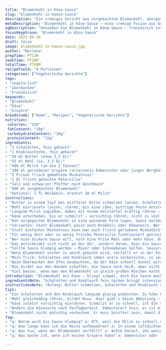 ```yaml
---
title: "Blumenkohl in Käse-Sauce"
slug: "blumenkohl-in-kaese-sauce"
description: "Ein cremiges Gericht aus vorgekochtem Blumenkohl, übergossen mit einer würzigen, hausgemachten Käsesauce aus Gruyère, Milch, Butter, Mehl, Schalotten, Knoblauch, Muskatnuss und Petersilie. Vegetarisch, ohne Eier und Nüsse. Ein Klassiker mit ein paar Anpassungen für mehr Aroma und bessere Konsistenz."
metaDescription: "Blumenkohl in Käse-Sauce – eine cremige Fusion aus Gemüse und reichem Käse, die sich perfekt für ein gemütliches Essen eignet."
ogDescription: "Genießen Sie Blumenkohl in Käse-Sauce – französisch inspiriert und vollgepackt mit Aromen, geschmeidig und verführerisch."
focusKeyphrase: "Blumenkohl in Käse-Sauce"
date: 2025-09-28
draft: false
image: blumenkohl-in-kaese-sauce.jpg
author: "Marlena"
prepTime: PT12M
cookTime: PT28M
totalTime: PT40M
recipeYield: "4 Portionen"
categories: ["Vegetarische Gerichte"]
tags:
- "vegetarisch"
- "überbacken"
- "Französisch"
keywords:
- "Blumenkohl"
- "Käse"
- "Gruyère"
breadcrumb: ["Home", "Recipes", "Vegetarische Gerichte"]
nutrition: 
 calories: "320"
 fatContent: "20g"
 carbohydrateContent: "18g"
 proteinContent: "15g"
ingredients:
- "2 Schalotten, fein gehackt"
- "1 Knoblauchzehe, fein gehackt"
- "50 ml Butter (etwa 3,5 EL)"
- "55 ml Mehl (ca. 3,5 EL)"
- "480 ml Milch (um die 2 Tassen)"
- "200 ml geriebener Gruyère (alternativ Emmentaler oder junger Bergkäse)"
- "2 Prisen frisch gemahlene Muskatnuss"
- "1 EL frisch gehackte Petersilie"
- "Salz und schwarzer Pfeffer nach Geschmack"
- "900 ml vorgekochter Blumenkohl"
- "Optional: 1 TL Weißwein, ersetzt 10 ml Milch"
instructions:
- "Butter in einem Topf bei mittlerer Hitze schmelzen lassen. Schalotten und Knoblauch darin glasig andünsten – beginnt zu duften, Gebräuntes vermeiden, etwa 1½ - 2 Minuten. Darauf achten, nicht zu verbrennen, sonst wird’s bitter."
- "Mehl einrieseln lassen, rühren, bis eine zähe, buttrige Paste entsteht. Etwa 2 Minuten ohne Farbe anschwitzen, braucht Hitze, um den Mehlgeschmack zu neutralisieren. Ständig rühren, sonst Klumpen. Das ist entscheidend für die perfekte Bindung."
- "Langsam Milch zugießen, dabei mit einem Holzlöffel kräftig rühren – keine Klümpchen! Sauce aufkochen lassen. Blubbert und dickt schnell ein, ein heißer Moment. Hitze reduzieren, 2 Minuten simmern, bis die Sauce cremig ist und nicht mehr mehlig schmeckt."
- "Käse unterheben, bis er schmilzt – vorsichtig rühren, nicht zu viel, sonst Sauce wird fest. Muskat, Salz und Pfeffer jetzt rein, gleichmäßig verteilen. Wer mag, gibt kurz vor Schluss Petersilie dazu, für Frische."
- "Den vorgegarten Blumenkohl in eine passende Form legen, Sauce darüber geben, verteilen. Alles nochmal kurz im Ofen bei 180°C (Ober-/Unterhitze) 5-7 Minuten überbacken, damit die Oberfläche leicht goldbraun wird – das karamellisierte Aroma macht’s."
- "Varianten: Statt Blumenkohl passt auch Brokkoli oder Romanesco. Wer keinen Gruyère hat, nimmt Emmentaler, der ist milder; Parmesan bringt zu viel Schärfe. Wenig Butter? Pflanzenöl geht, aber schont das Aroma. Milch kann auch halbvoll sein, Vollmilch gibt cremigeren Geschmack, fettarme führen eher zu klumpiger Sauce, dann langsamer gießen und cremig rühren."
- "Statt einfacher Muskatnuss kann man auch frisch geriebene Muskatblüte nehmen, exotischer Geschmack, aber sparsam – wird schnell bitter."
- "Für wenig Zeit oder zu wenig frische Petersilie funktioniert getrocknete besser, aber erst am Ende zugeben, sonst wird sie zäh."
- "Wer eine dickere Sauce will, noch eine Prise Mehl oder mehr Käse. Dünner? Mehr Milch langsam zugeben."
- "Das entscheidet sich nicht an der Uhr, sondern daran, dass die Sauce den Rücken des Löffels schön bedeckt und zäh nachläuft."
- "Sollte Sauce klumpig werden – Mixer oder Schneebesen helfen. Saucereste kann man 1-2 Tage im Kühlschrank aufbewahren. Erwärmen im Wasserbad, nicht in der Mikrowelle, sonst gerinnt der Käse."
- "Wenn Blumenkohl vorher zu weich gekocht wird, zerfällt er in der Form – bissfest ist wichtig für den Biss und Optik."
- "Mein Trick: Schalotten und Knoblauch immer extra vorbereiten, so verbrennt nichts unter dem Druck beim Weitermachen. Immer rühren, Ungeduld führt zu Klumpen."
- "Beim Überbacken den Ofen beobachten, da der Käse schnell dunkel wird."
- "Nie direkt aus den Händen schaffen, die Sauce noch heiß, aber nicht _kochend_. Sonst trennen sich Fett und Flüssigkeit; das gilt besonders für Käsesaucen mit Mehl."
- "Viel besser, wenn man den Blumenkohl in gleich großen Röschen kocht, dann garen sie homogen und sehen ansprechend aus auf dem Teller."
introduction: "Blumenkohl mit Käse – klingt simpel, doch die Sauce macht den Unterschied. Die Mornay-Sauce auf Mehl-Butter-Basis, angereichert mit Gruyère, Petersilie und Muskatnuss, erfordert Geduld und Feingefühl. Ein bisschen zu viel Hitze, und die Sauce gerinnt; zu wenig Rühren, Klumpen. Über die Jahre habe ich gelernt, dass Schalotten statt Zwiebeln ein enormes Aroma bringen, dazu der Knoblauch für den kleinen Kick. Und nicht zu vergessen: den Blumenkohl bissfest vorgaren, sonst wird er matschig. Die Kombination aus sanft gekochtem Gemüse und schmelzendem Käse ist ein Klassiker, doch der Charakter entsteht im Detail, dem richtigen Timing und kleinen Tricks, die nur Erfahrung bringt. Manchmal tausche ich Gruyère gegen jungen Bergkäse, geben Weißwein für Frische hinzu. Dieser kleine Aufwand lohnt immer."
ingredientsNote: "Schalotten und Knoblauch fein hacken bringt intensiveren Geschmack als Zwiebeln. Für mehr Schärfe statt Petersilie kann Schnittlauch genommen werden. Butter mit Mehl anschwitzen nennt man Roux – Achtung beim Erhitzen, wird sie zu braun, wird der Geschmack bitter. Milch nach und nach geben, immer rühren, sonst Klümpchen. Gruyère sorgt für die perfekte Fäden ziehende Käsemischung, Emmentaler milder, Parmesan würziger. Welcher Käse passt, hängt vom persönlichen Geschmack ab. Die Muskatnuss verleiht Tiefe – nicht überdosieren, sonst wird's kümmelig. Frische Petersilie sorgt für Farbkleckse und Frische, getrocknet tut’s aber notfalls auch. Blumenkohl nicht zu weich vorkochen – bissfest soll er sein, sonst zerfällt er beim Servieren in der Sauce. Weißwein bringt Frische, ersetzt etwa 10 ml Milch, macht die Sauce etwas geschmackvoller. Wer laktosefrei kochen muss, nimmt laktosefreie Milch und Butter oder Margarine, das klappt prima mit dem selben Ablauf. Klassiker, aber kleinste Fehler ruinieren das Gericht relativ schnell."
instructionsNote: "Anfang: Butter schmelzen, Schalotten und Knoblauch sanft andünsten, glasig und duftend – Wichtig: Nicht bräunen, sonst Bitterstoffe. Mehl dazugeben, roux bilden, rühren bis es leicht sahnig duftet und sich etwas vom Topfboden löst – erzählt, dass das Mehl durchgegart ist. Langsam Milch einrühren, momentan wenigest kräftiges Aufkochen – Blasen in der Sauce zeigen, dass sie bald eindickt. Hitze verkleinern und sanft weiter rühren, bis cremige Bindung. Klümpchen? Schnell mit Schneebesen bearbeiten oder durch Sieb streichen. Käse rein, nicht zu schnell vermengen, sonst klebt er am Boden. Würzen mit Muskat, Salz und Pfeffer, immer abschmecken. Petersilie am Ende, frisch und bunt. Vor dem Servieren Sauce kontrollieren – dick genug, dass sie am Löffel haftet und nicht wegfließt. Noch dickere Sauce mit wenig Mehl oder Käse korrigieren. Blumenkohl-Arrangieren gleichmäßig, damit jeder Bissen das cremige Erlebnis hat. Ab in den Ofen, 5-7 Minuten, bis die Sauce leicht goldgelb überbacken ist – der Moment, wenn es anfängt zu duften und kleine Bläschen an der Oberfläche zeigen, dass es fertig ist. Aus Erfahrung: Nicht zu lange drin lassen, sonst trocknet Blumenkohl aus und Sauce wird hart. Servieren sofort, damit die Konsistenz stimmt. Reste am besten in luftdichtem Behälter aufbewahren und nicht länger als 2 Tage lagern."
tips:
- "Die Schalotten und den Knoblauch langsam glasig andünsten. Zu hohe Hitze führt schnell zu Bitterstoffen; konstant rühren. Das Aroma entfaltet sich, während der Knoblauch goldbraun wird. Deckel abnehmen für besseren Dampf. Perfekte Vorbereitung; nichts brennt an. Optisch klar unterscheiden zwischen glasig und gebräunt."
- "Mehl gleichmäßig rühren, bildet Roux. Hier gibt’s keine Abkürzung – für eine geschmeidige Sauce Hitze reduzieren. Paste muss sahnig duften. Klumpen? Sofort mit einem Schneebesen nachhelfen. Geduld ist entscheidend für eine perfekte Bindung. Lieber etwas länger als zu kurz anschwitzen."
- "Käse zuletzt vorsichtig einrühren. Schmilzt er zu schnell, ist die Sauce zu dick. Hitze minimieren; gleichmäßiges Rühren über die gesamte Bodensfläche sorgt dafür, dass nichts anbrennt. Wenn die Sauce zu fest erscheint, ganz langsam mehr Milch einrühren. Den richtigen Moment abpassen, wenn die Sauce dick genug ist."
- "Ändere die Käsesorte nach Verfügbarkeit. Emmentaler? Fein, er ist milder. Parmesan? Zu intensiv, vielleicht zu würzig. Gruyère bleibt der König für diesen Klassiker. Auch Kräuter können angepasst werden – Schnittlauch ist ein lustiger Twist zur Petersilie. Für mehr Frische – Weißwein im Endspurt."
- "Blumenkohl nicht matschig vorkochen. Er muss bissfest sein, damit die Struktur bleibt. Zu viel Kochen führt zu einem zerfallenen Ergebnis. Variante mit Brokkoli funktioniert auch, bringt neue Texturen. Immer gleich große Röschen, dann gleichmäßige Garzeit. Das Auge isst mit!"
faq:
- "q: Warum wird die Sauce klumpig? a: Oft, weil die Milch zu schnell dazugegeben wird. Langsam einrühren, rühren, rühren. Angemessenes Temperaturspiel ist auch entscheidend. Lieber auf Micha langsamer erhitzen. Klumpen? Mixer hilft. Auch durch ein feines Sieb drücken."
- "q: Wie lange kann ich die Reste aufbewahren? a: In einem luftdichten Behälter im Kühlschrank 1-2 Tage haltbar. Nix in die Mikrowelle – das tötet die Textur. Besser Wasserbad für sanftes Erwärmen. Alternative: Einfrieren, dauert etwas länger, aber hält die Frische."
- "q: Was tun, wenn der Blumenkohl zerfällt? a: Achte darauf, ihn weniger lange kochen. Er sollte knapp wegen Servierkomfort sein. Alternativen erkunden: Gleichmäßige kleine Röschen, das hilft. Und, weniger von der Feuchtigkeit im Gemüse, bevor es in die Sauce geht."
- "q: Was mache ich, wenn ich keinen Gruyère habe? a: Emmentaler oder junger Bergkäse – geht auch. Auf keinen Fall Parmesan, ist intensiver. Das Gesamtaroma wird dadurch etwas ruhiger. Finde die Balance, die dir gefällt."

---
```

